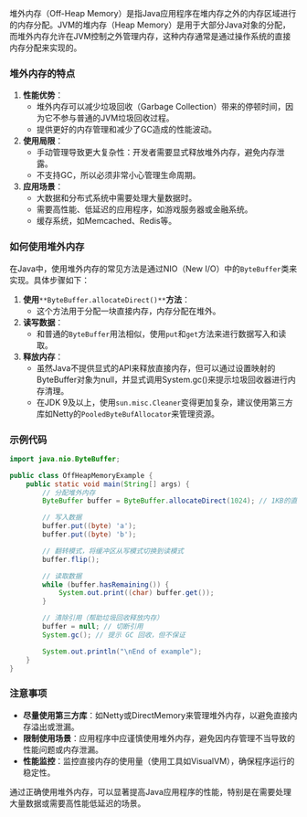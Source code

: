 堆外内存（Off-Heap Memory）是指Java应用程序在堆内存之外的内存区域进行的内存分配。JVM的堆内存（Heap Memory）是用于大部分Java对象的分配，而堆外内存允许在JVM控制之外管理内存，这种内存通常是通过操作系统的直接内存分配来实现的。

### 堆外内存的特点
1. **性能优势**：
    - 堆外内存可以减少垃圾回收（Garbage Collection）带来的停顿时间，因为它不参与普通的JVM垃圾回收过程。
    - 提供更好的内存管理和减少了GC造成的性能波动。
2. **使用局限**：
    - 手动管理导致更大复杂性：开发者需要显式释放堆外内存，避免内存泄露。
    - 不支持GC，所以必须非常小心管理生命周期。
3. **应用场景**：
    - 大数据和分布式系统中需要处理大量数据时。
    - 需要高性能、低延迟的应用程序，如游戏服务器或金融系统。
    - 缓存系统，如Memcached、Redis等。

### 如何使用堆外内存
在Java中，使用堆外内存的常见方法是通过NIO（New I/O）中的`ByteBuffer`类来实现。具体步骤如下：

1. **使用**`**ByteBuffer.allocateDirect()**`**方法**：
    - 这个方法用于分配一块直接内存，内存分配在堆外。
2. **读写数据**：
    - 和普通的`ByteBuffer`用法相似，使用`put`和`get`方法来进行数据写入和读取。
3. **释放内存**：
    - 虽然Java不提供显式的API来释放直接内存，但可以通过设置映射的ByteBuffer对象为null，并显式调用System.gc()来提示垃圾回收器进行内存清理。
    - 在JDK 9及以上，使用`sun.misc.Cleaner`变得更加复杂，建议使用第三方库如Netty的`PooledByteBufAllocator`来管理资源。

### 示例代码
```java
import java.nio.ByteBuffer;  

public class OffHeapMemoryExample {  
    public static void main(String[] args) {  
        // 分配堆外内存  
        ByteBuffer buffer = ByteBuffer.allocateDirect(1024); // 1KB的直接内存  

        // 写入数据  
        buffer.put((byte) 'a');  
        buffer.put((byte) 'b');  

        // 翻转模式，将缓冲区从写模式切换到读模式  
        buffer.flip();  

        // 读取数据  
        while (buffer.hasRemaining()) {  
            System.out.print((char) buffer.get());  
        }  

        // 清除引用（帮助垃圾回收释放内存）  
        buffer = null; // 切断引用  
        System.gc(); // 提示 GC 回收，但不保证  

        System.out.println("\nEnd of example");  
    }  
}
```

### 注意事项
+ **尽量使用第三方库**：如Netty或DirectMemory来管理堆外内存，以避免直接内存溢出或泄漏。
+ **限制使用场景**：应用程序中应谨慎使用堆外内存，避免因内存管理不当导致的性能问题或内存泄漏。
+ **性能监控**：监控直接内存的使用量（使用工具如VisualVM），确保程序运行的稳定性。

通过正确使用堆外内存，可以显著提高Java应用程序的性能，特别是在需要处理大量数据或需要高性能低延迟的场景。

